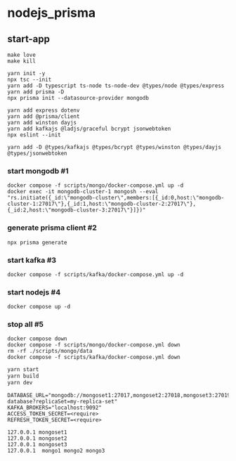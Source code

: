 # nodejs_prisma

## start-app

```start-down
make love
make kill
```

```
yarn init -y
npx tsc --init
yarn add -D typescript ts-node ts-node-dev @types/node @types/express
yarn add prisma -D
npx prisma init --datasource-provider mongodb
```

```install dependencies
yarn add express dotenv
yarn add @prisma/client
yarn add winston dayjs
yarn add kafkajs @ladjs/graceful bcrypt jsonwebtoken
npx eslint --init
```

```install devDependencies
yarn add -D @types/kafkajs @types/bcrypt @types/winston @types/dayjs @types/jsonwebtoken
```

### start mongodb #1

```start mongodb and
docker compose -f scripts/mongo/docker-compose.yml up -d
docker exec -it mongodb-cluster-1 mongosh --eval "rs.initiate({_id:\"mongodb-cluster\",members:[{_id:0,host:\"mongodb-cluster-1:27017\"},{_id:1,host:\"mongodb-cluster-2:27017\"},{_id:2,host:\"mongodb-cluster-3:27017\"}]})"
```

### generate prisma client #2

```prisma
npx prisma generate
```

### start kafka #3

```start kafka and
docker compose -f scripts/kafka/docker-compose.yml up -d
```

### start nodejs #4

```start app
docker compose up -d
```

### stop all #5

```down
docker compose down
docker compose -f scripts/mongo/docker-compose.yml down
rm -rf ./scripts/mongo/data
docker compose -f scripts/kafka/docker-compose.yml down
```

```cmd
yarn start
yarn build
yarn dev
```

```.env
DATABASE_URL="mongodb://mongoset1:27017,mongoset2:27018,mongoset3:27019/my-database?replicaSet=my-replica-set"
KAFKA_BROKERS="localhost:9092"
ACCESS_TOKEN_SECRET=<require>
REFRESH_TOKEN_SECRET=<require>
```

```vi /private/etc/hosts
127.0.0.1 mongoset1
127.0.0.1 mongoset2
127.0.0.1 mongoset3
127.0.0.1  mongo1 mongo2 mongo3
```
